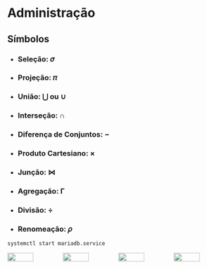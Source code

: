 # Administração

## Símbolos

- ### Seleção: 𝜎
- ### Projeção: 𝜋
- ### União: ⋃ ou ∪
- ### Interseção: ∩
- ### Diferença de Conjuntos: −
- ### Produto Cartesiano: ×
- ### Junção: ⋈
- ### Agregação: Γ
- ### Divisão: ÷
- ### Renomeação: 𝜌

```zsh-syntax-highlighting
systemctl start mariadb.service
```

<div style="
    display: flex;
    align-items: center;
    justify-content: center;">
    <img width="47%" src="https://user-images.githubusercontent.com/15125899/172028418-55712d9e-3864-4221-91e5-b377b7f32d1b.png"/>
    <img width="47%" src="https://user-images.githubusercontent.com/15125899/172028421-d2f27c62-92fe-40b4-8274-275ad42a0a3f.png"/>
    <img width="47%" src="https://user-images.githubusercontent.com/15125899/172028427-f37eb971-be3c-4921-8322-a57018879003.png"/>
    <img width="47%" src="https://c.tenor.com/ijFEgTs6FGoAAAAi/test-gadgets.gif"/>
</div>
